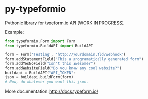 # py-typeformio
Pythonic library for typeform.io API (WORK IN PROGRESS).

Example:
```python
from typeformio.Form import Form
from typeformio.BuildAPI import BuildAPI

form = Form('Testing', 'http://yourdomain.tld/webhook')
form.addStatementField("This a programatically generated form")
form.addYesNoField("Isn't this awesome?")
form.addWebsiteField("Do you know any cool website?")
buildapi = BuildAPI("API_TOKEN")
json = buildapi.buildForm(form)
# Now, do whatever you want this json.
```

More documentation:
http://docs.typeform.io/
